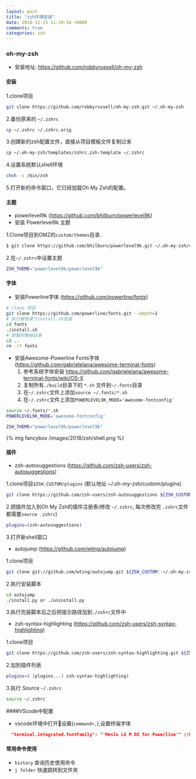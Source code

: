 ```yaml
---
layout: post
title: "zsh环境安装"
date: 2018-12-15 11:19:54 +0800
comments: true
categories: zsh
---
```


### oh-my-zsh
* 安装地址: https://github.com/robbyrussell/oh-my-zsh
#### 安装
1.clone项目

```bash
git clone https://github.com/robbyrussell/oh-my-zsh.git ~/.oh-my-zsh
```

2.备份原来的 `~/.zshrc`

```bash
cp ~/.zshrc ~/.zshrc.orig
```

3.创建新的zsh配置文件，直接从项目模板文件复制过来

```bash
cp ~/.oh-my-zsh/templates/zshrc.zsh-template ~/.zshrc
```

4.设置系统默认shell环境

```bash
chsh -s /bin/zsh
```

5.打开新的命令窗口，它已经加载Oh My Zsh的配置。

#### 主题
* powerlevel9k (https://github.com/bhilburn/powerlevel9k)
* 安装 Powerlevel9k 主题

1.Clone项目到OMZ的`custom/themes`目录.

```bash
$ git clone https://github.com/bhilburn/powerlevel9k.git ~/.oh-my-zsh/custom/themes/powerlevel9k
```

2.在`~/.zshrc`中设置主题
```bash .zshrc
ZSH_THEME="powerlevel9k/powerlevel9k"
```

#### 字体
* 安装Powerline字体 (https://github.com/powerline/fonts)

```bash
# clone 项目
git clone https://github.com/powerline/fonts.git --depth=1
# 执行根目录下install.sh安装
cd fonts
./install.sh
# 卸载时删掉目录
cd ..
rm -rf fonts
```

* 安装Awesome-Powerline Fonts字体 (https://github.com/gabrielelana/awesome-terminal-fonts)
  1. 参考系统字体安装 https://github.com/gabrielelana/awesome-terminal-fonts/wiki/OS-X
  2. 复制所有`./build`目录下的 `*.sh` 文件到`~/.fonts`目录
  3. 在`~/.zshrc`文件上添加`source ~/.fonts/*.sh`
  4. 在`~/.zshrc`文件上添加`POWERLEVEL9K_MODE='awesome-fontconfig'`

```bash ./zshrc
source ~/.fonts/*.sh
POWERLEVEL9K_MODE='awesome-fontconfig'

ZSH_THEME="powerlevel9k/powerlevel9k"
```

{% img fancybox /images/2018/zsh/shell.png %}

#### 插件
* zsh-autosuggestions (https://github.com/zsh-users/zsh-autosuggestions)

1.clone项目`$ZSH_CUSTOM/plugins` (默认地址 ~/.oh-my-zsh/custom/plugins)

```bash
git clone https://github.com/zsh-users/zsh-autosuggestions ${ZSH_CUSTOM:-~/.oh-my-zsh/custom}/plugins/zsh-autosuggestions
```

2.把插件加入到Oh My Zsh的插件注册表(修改 `~/.zshrc`, 每次修改完 `.zshrc`文件都需要`source .zshrc`)

```bash .zshrc
plugins=(zsh-autosuggestions)
```

3.打开新shell窗口

* autojump (https://github.com/wting/autojump)

1.clone项目

```bash
git clone git://github.com/wting/autojump.git ${ZSH_CUSTOM:-~/.oh-my-zsh/custom}/plugins/autojump
```

2.执行安装脚本
```bash
cd autojump
./install.py or ./uninstall.py
```

3.执行完装脚本后之后把提示路径加到`./zshrc`文件中

* zsh-syntax-highlighting (https://github.com/zsh-users/zsh-syntax-highlighting)

1.clone项目

```bash
git clone https://github.com/zsh-users/zsh-syntax-highlighting.git ${ZSH_CUSTOM:-~/.oh-my-zsh/custom}/plugins/zsh-syntax-highlighting

```

2.加到插件列表

```bash .zshrc
plugins=( [plugins...] zsh-syntax-highlighting)
```

3.执行 Source `~/.zshrc`

```bash
source ~/.zshrc
```

####VScode中配置
* vscode环境中打开设置(`command+,`),设置终端字体
```json settings.json
  "terminal.integrated.fontFamily": "'Meslo LG M DZ for Powerline'" //终端样式
```

#### 常用命令使用
* `history` 查询历史使用命令
* `j folder` 快速跳转到文件夹



